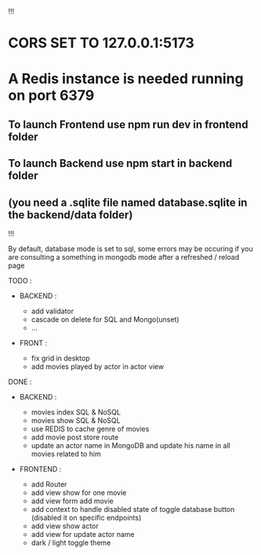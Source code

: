 !!!
# CORS SET TO 127.0.0.1:5173

# A Redis instance is needed running on port 6379

## To launch Frontend use npm run dev in frontend folder

## To launch Backend use npm start in backend folder
## (you need a .sqlite file named database.sqlite in the backend/data folder)

!!!

By default, database mode is set to sql, some errors may be occuring if you are consulting a
something in mongodb mode after a refreshed / reload page 


TODO :
- BACKEND :
    - add validator
    - cascade on delete for SQL and Mongo(unset)
    - ...

- FRONT :
    - fix grid in desktop
    - add movies played by actor in actor view

DONE : 
- BACKEND :
    - movies index SQL & NoSQL
    - movies show SQL & NoSQL
    - use REDIS to cache genre of movies
    - add movie post store route
    - update an actor name in MongoDB and update his name in all movies related to him

- FRONTEND :    
    - add Router
    - add view show for one movie
    - add view form add movie 
    - add context to handle disabled state of toggle database button (disabled it on specific endpoints)
    - add view show actor
    - add view for update actor name
    - dark / light toggle theme